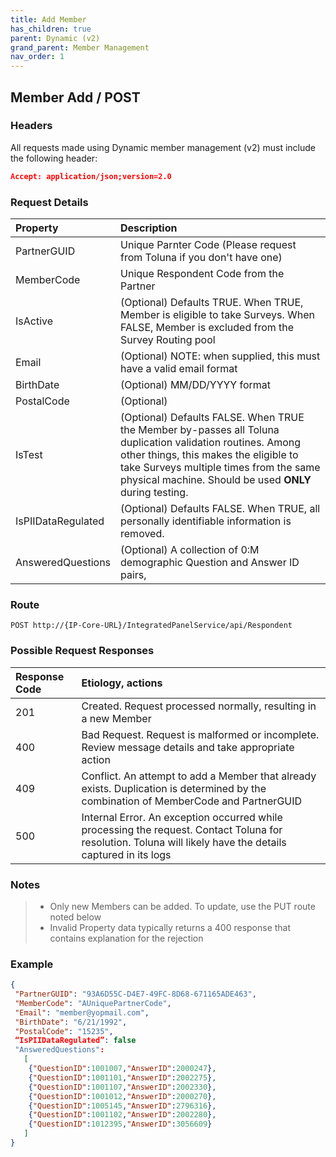 ```yaml
---
title: Add Member
has_children: true
parent: Dynamic (v2)
grand_parent: Member Management
nav_order: 1
---
```



## Member Add / POST

### Headers

All requests made using Dynamic member management (v2) must include the following header:
```json
Accept: application/json;version=2.0
```

### Request Details

| Property | Description |
| :--- | :--- |
| PartnerGUID | Unique Parnter Code (Please request from Toluna if you don't have one) |
| MemberCode | Unique Respondent Code from the Partner |
| IsActive | (Optional) Defaults TRUE. When TRUE, Member is eligible to take Surveys. When FALSE, Member is excluded from the Survey Routing pool |
| Email | (Optional) NOTE: when supplied, this must have a valid email format |
| BirthDate | (Optional) MM/DD/YYYY format |
| PostalCode | (Optional) |
| IsTest | (Optional) Defaults FALSE. When TRUE the Member by-passes all Toluna duplication validation routines. Among other things, this makes the eligible to take Surveys multiple times from the same physical machine. Should be used **ONLY** during testing. |
| IsPIIDataRegulated | (Optional) Defaults FALSE. When TRUE, all personally identifiable information is removed. |
| AnsweredQuestions | (Optional) A collection of 0:M demographic Question and Answer ID pairs, |

### Route

```plaintext
POST http://{IP-Core-URL}/IntegratedPanelService/api/Respondent
```

### Possible Request Responses

| Response Code | Etiology, actions |
| :--- | :--- |
| 201 | Created. Request processed normally, resulting in a new Member |
| 400 | Bad Request. Request is malformed or incomplete. Review message details and take appropriate action |
| 409 | Conflict. An attempt to add a Member that already exists. Duplication is determined by the combination of MemberCode and PartnerGUID |
| 500 | Internal Error. An exception occurred while processing the request. Contact Toluna for resolution. Toluna will likely have the details captured in its logs |


### Notes

> - Only new Members can be added. To update, use the PUT route noted below
> - Invalid Property data typically returns a 400 response that contains explanation for the rejection

### Example

```json
{
 "PartnerGUID": "93A6D55C-D4E7-49FC-8D68-671165ADE463",
 "MemberCode": "AUniquePartnerCode",
 "Email": "member@yopmail.com",
 "BirthDate": "6/21/1992",
 "PostalCode": "15235",
 “IsPIIDataRegulated”: false
 "AnsweredQuestions":
   [
    {"QuestionID":1001007,"AnswerID":2000247},
    {"QuestionID":1001101,"AnswerID":2002275},
    {"QuestionID":1001107,"AnswerID":2002330},
    {"QuestionID":1001012,"AnswerID":2000270},
    {"QuestionID":1005145,"AnswerID":2796316},
    {"QuestionID":1001102,"AnswerID":2002280},
    {"QuestionID":1012395,"AnswerID":3056609}
   ]
}
```